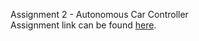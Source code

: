 Assignment 2 - Autonomous Car Controller  
Assignment link can be found [here](https://www.cse.iitb.ac.in/~shivaram/teaching/cs747-a2022/pa-3/programming-assignment-3.html).
